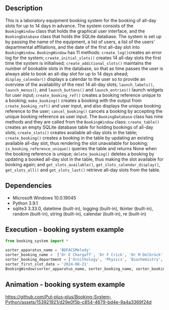 ## Description 
This is a laboratory equipment booking system for the booking of all-day slots for up to 14 days in advance. The system consists of the `BookingWindow` class that holds the graphical user interface, and the `BookingDatabase` class that holds the SQLite database. The system is set up by passing the name of the equipment, a list of users, a list of the users' departmental affiliations, and the date of the first all-day slot into `BookingWindow`. `BookingWindow` has 11 methods: `create_log()`creates an error log for the system; `create_initial_slots()` creates 14 all-day slots the first time the system is initialised; `create_additional_slots()` maintains the number of bookable slots in the database, so that as time passes the user is always able to book an all-day slot for up to 14 days ahead; `display_calendar()` displays a calendar to the user so to provide an overview of the availability of the next 14 all-day slots; `launch_labels()`, `launch_menus()`, and `launch_buttons()` and `launch_entries()` launch widgets for user input; `create_booking_ref()` creates a booking reference unique to a booking; `make_booking()` creates a booking with the output from `create_booking_ref()` and user input, and also displays the unique booking reference to the user; `cancel_booking()` cancels a booking by accepting the unique booking reference as user input. The `BookingDatabase` class  has nine methods and they are called from the `BookingWindow` class: `create_table()` creates an empty SQLite database table for holding bookings of all-day slots; `create_slots()` creates available all-day slots in the table; `create_booking()` creates a booking in the table by updating an existing available all-day slot, thus rendering the slot unavailable for booking; `is_booking_reference_unique()` queries the table and returns None when the booking reference is unique; `delete_booking()` deletes a booking by updating a booked all-day slot in the table, thus making the slot available for booking again; and `get_slots_available()`, `get_slots_calendar_display()`, `get_slots_all()` and `get_slots_last()` retrieve all-day slots from the table. 


## Dependencies
* Microsoft Windows 10.0.19045
* Python 3.9.1
* sqlite3 3.33.0, datetime (built-in), logging (built-in), tkinter (built-in), random (built-in), string (built-in), calendar (built-in), re (built-in)
 
## Execution - booking system example   
```python
from booking_system import *

sorter_apparatus_name = 'BDFACSMelody'
sorter_booking_name =  ['Dr E Chargaff', 'Dr F Crick', 'Dr M Delbrück', 'Dr L Pauling', 'Dr J Watson'] 
sorter_booking_department = ['Ornithology', 'Physics', 'Biochemistry', 'Chemistry']
sorter_first_slot_date = '2024-08-21'
BookingWindow(sorter_apparatus_name, sorter_booking_name, sorter_booking_department, sorter_first_slot_date)
```

## Animation - booking system example
https://github.com/Put-plus-plus/Booking-System-Python/assets/153921921/d29e0f5b-c854-4679-bd4e-9a4a3369f24d




